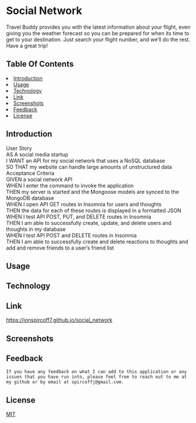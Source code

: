 # Social Network

Travel Buddy provides you with the latest information about your flight, even giving you the weather forecast so you can be prepared for when its time to get to your destination. Just search your flight number, and we’ll do the rest. Have a great trip!

## Table Of Contents

<li><a href="#introduction">Introduction</a></li>
<li><a href="#usage">Usage</a></li>
<li><a href="#technology">Technology</a></li>
<li><a href="#link">Link</a></li>
<li><a href="#screenshots">Screenshots</a></li>
<li><a href="#feedback">Feedback</a></li>
<li><a href="#license">License</a></li>

## Introduction

User Story
<br>
AS A social media startup
<br>
I WANT an API for my social network that uses a NoSQL database
<br>
SO THAT my website can handle large amounts of unstructured data
<br>
Acceptance Criteria
<br>
GIVEN a social network API
<br>
WHEN I enter the command to invoke the application
<br>
THEN my server is started and the Mongoose models are synced to the MongoDB database
<br>
WHEN I open API GET routes in Insomnia for users and thoughts
<br>
THEN the data for each of these routes is displayed in a formatted JSON
<br>
WHEN I test API POST, PUT, and DELETE routes in Insomnia
<br>
THEN I am able to successfully create, update, and delete users and thoughts in my database
<br>
WHEN I test API POST and DELETE routes in Insomnia
<br>
THEN I am able to successfully create and delete reactions to thoughts and add and remove friends to a user’s friend list
<br>

## Usage

## Technology

## Link

https://jonspircoff7.github.io/social_network

## Screenshots

## Feedback

    If you have any feedback on what I can add to this application or any issues that you have run into, please feel free to reach out to me at my github or by email at spircoffj@gmail.com.

## License

[MIT](https://choosealicense.com/licenses/mit/)
